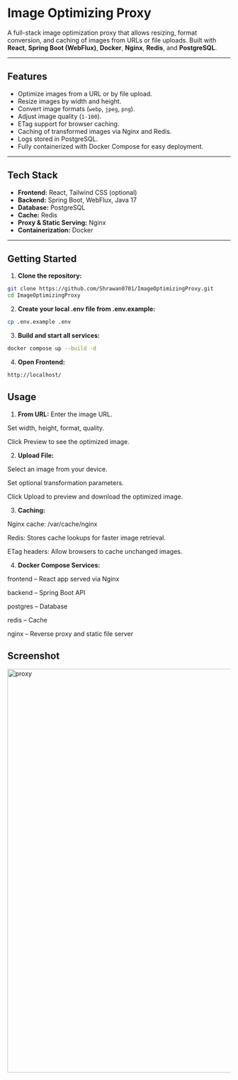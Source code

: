 # Image Optimizing Proxy

A full-stack image optimization proxy that allows resizing, format conversion, and caching of images from URLs or file uploads. Built with **React**, **Spring Boot (WebFlux)**, **Docker**, **Nginx**, **Redis**, and **PostgreSQL**.

---

## Features

- Optimize images from a URL or by file upload.
- Resize images by width and height.
- Convert image formats (`webp`, `jpeg`, `png`).
- Adjust image quality (`1-100`).
- ETag support for browser caching.
- Caching of transformed images via Nginx and Redis.
- Logs stored in PostgreSQL.
- Fully containerized with Docker Compose for easy deployment.

---

## Tech Stack

- **Frontend:** React, Tailwind CSS (optional)
- **Backend:** Spring Boot, WebFlux, Java 17
- **Database:** PostgreSQL
- **Cache:** Redis
- **Proxy & Static Serving:** Nginx
- **Containerization:** Docker

---

## Getting Started

1. **Clone the repository:**

```bash
git clone https://github.com/Shrawan0701/ImageOptimizingProxy.git
cd ImageOptimizingProxy
```
2. **Create your local .env file from .env.example:**
   
```bash
cp .env.example .env
```
3. **Build and start all services:**
```bash
docker compose up --build -d
```
4. **Open Frontend:**
```bash
http://localhost/
```

## Usage

1. **From URL:**
Enter the image URL.

Set width, height, format, quality.

Click Preview to see the optimized image.

2. **Upload File:**

Select an image from your device.

Set optional transformation parameters.

Click Upload to preview and download the optimized image.

3. **Caching:**

Nginx cache: /var/cache/nginx

Redis: Stores cache lookups for faster image retrieval.

ETag headers: Allow browsers to cache unchanged images.

4. **Docker Compose Services:**

frontend – React app served via Nginx

backend – Spring Boot API

postgres – Database

redis – Cache

nginx – Reverse proxy and static file server

## Screenshot

<img width="1824" height="912" alt="proxy" src="https://github.com/user-attachments/assets/723187fc-f029-4a0a-b62a-35ea27846ede" />

